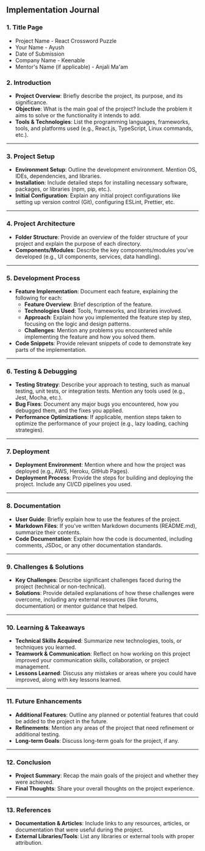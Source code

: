 ## **Implementation Journal** 

### **1\. Title Page**

* Project Name  - React Crossword Puzzle  
* Your Name  -  Ayush  
* Date of Submission  
* Company Name  - Keenable   
* Mentor's Name (if applicable)  - Anjali Ma'am  

### **2\. Introduction**

* **Project Overview**: Briefly describe the project, its purpose, and its significance.  
* **Objective**: What is the main goal of the project? Include the problem it aims to solve or the functionality it intends to add.  
* **Tools & Technologies**: List the programming languages, frameworks, tools, and platforms used (e.g., React.js, TypeScript, Linux commands, etc.).

---

### **3\. Project Setup**

* **Environment Setup**: Outline the development environment. Mention OS, IDEs, dependencies, and libraries.  
* **Installation**: Include detailed steps for installing necessary software, packages, or libraries (npm, pip, etc.).  
* **Initial Configuration**: Explain any initial project configurations like setting up version control (Git), configuring ESLint, Prettier, etc.

---

### **4\. Project Architecture**

* **Folder Structure**: Provide an overview of the folder structure of your project and explain the purpose of each directory.  
* **Components/Modules**: Describe the key components/modules you’ve developed (e.g., UI components, services, data handling).

---

### **5\. Development Process**

* **Feature Implementation**: Document each feature, explaining the following for each:  
  * **Feature Overview**: Brief description of the feature.  
  * **Technologies Used**: Tools, frameworks, and libraries involved.  
  * **Approach**: Explain how you implemented the feature step by step, focusing on the logic and design patterns.  
  * **Challenges**: Mention any problems you encountered while implementing the feature and how you solved them.  
* **Code Snippets**: Provide relevant snippets of code to demonstrate key parts of the implementation.

---

### **6\. Testing & Debugging**

* **Testing Strategy**: Describe your approach to testing, such as manual testing, unit tests, or integration tests. Mention any tools used (e.g., Jest, Mocha, etc.).  
* **Bug Fixes**: Document any major bugs you encountered, how you debugged them, and the fixes you applied.  
* **Performance Optimizations**: If applicable, mention steps taken to optimize the performance of your project (e.g., lazy loading, caching strategies).

---

### **7\. Deployment**

* **Deployment Environment**: Mention where and how the project was deployed (e.g., AWS, Heroku, GitHub Pages).  
* **Deployment Process**: Provide the steps for building and deploying the project. Include any CI/CD pipelines you used.

---

### **8\. Documentation**

* **User Guide**: Briefly explain how to use the features of the project.  
* **Markdown Files**: If you’ve written Markdown documents (README.md), summarize their contents.  
* **Code Documentation**: Explain how the code is documented, including comments, JSDoc, or any other documentation standards.

---

### **9\. Challenges & Solutions**

* **Key Challenges**: Describe significant challenges faced during the project (technical or non-technical).  
* **Solutions**: Provide detailed explanations of how these challenges were overcome, including any external resources (like forums, documentation) or mentor guidance that helped.

---

### **10\. Learning & Takeaways**

* **Technical Skills Acquired**: Summarize new technologies, tools, or techniques you learned.  
* **Teamwork & Communication**: Reflect on how working on this project improved your communication skills, collaboration, or project management.  
* **Lessons Learned**: Discuss any mistakes or areas where you could have improved, along with key lessons learned.

---

### **11\. Future Enhancements**

* **Additional Features**: Outline any planned or potential features that could be added to the project in the future.  
* **Refinements**: Mention any areas of the project that need refinement or additional testing.  
* **Long-term Goals**: Discuss long-term goals for the project, if any.

---

### **12\. Conclusion**

* **Project Summary**: Recap the main goals of the project and whether they were achieved.  
* **Final Thoughts**: Share your overall thoughts on the project experience.

---

### **13\. References**

* **Documentation & Articles**: Include links to any resources, articles, or documentation that were useful during the project.  
* **External Libraries/Tools**: List any libraries or external tools with proper attribution.
